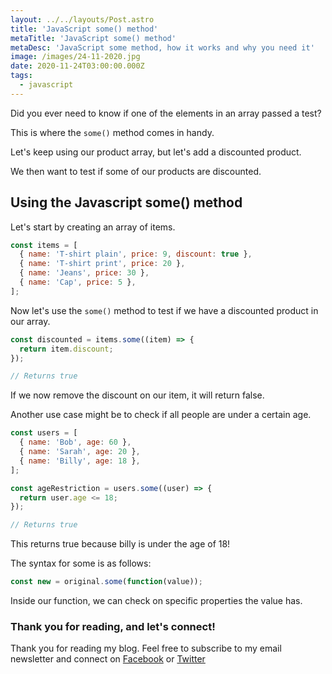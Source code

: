 ```yaml
---
layout: ../../layouts/Post.astro
title: 'JavaScript some() method'
metaTitle: 'JavaScript some() method'
metaDesc: 'JavaScript some method, how it works and why you need it'
image: /images/24-11-2020.jpg
date: 2020-11-24T03:00:00.000Z
tags:
  - javascript
---
```


Did you ever need to know if one of the elements in an array passed a test?

This is where the `some()` method comes in handy.

Let's keep using our product array, but let's add a discounted product.

We then want to test if some of our products are discounted.

## Using the Javascript some() method

Let's start by creating an array of items.

```js
const items = [
  { name: 'T-shirt plain', price: 9, discount: true },
  { name: 'T-shirt print', price: 20 },
  { name: 'Jeans', price: 30 },
  { name: 'Cap', price: 5 },
];
```

Now let's use the `some()` method to test if we have a discounted product in our array.

```js
const discounted = items.some((item) => {
  return item.discount;
});

// Returns true
```

If we now remove the discount on our item, it will return false.

Another use case might be to check if all people are under a certain age.

```js
const users = [
  { name: 'Bob', age: 60 },
  { name: 'Sarah', age: 20 },
  { name: 'Billy', age: 18 },
];

const ageRestriction = users.some((user) => {
  return user.age <= 18;
});

// Returns true
```

This returns true because billy is under the age of 18!

The syntax for some is as follows:

```js
const new = original.some(function(value));
```

Inside our function, we can check on specific properties the value has.

### Thank you for reading, and let's connect!

Thank you for reading my blog. Feel free to subscribe to my email newsletter and connect on [Facebook](https://www.facebook.com/DailyDevTipsBlog) or [Twitter](https://twitter.com/DailyDevTips1)
